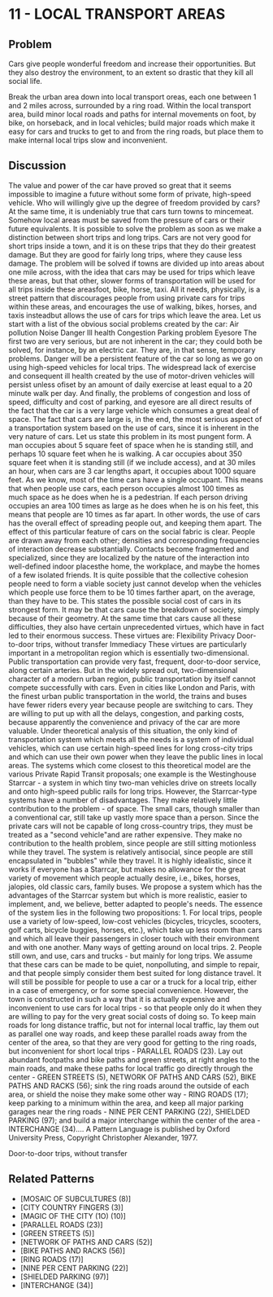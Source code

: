 # 11 - LOCAL TRANSPORT AREAS

## Problem

Cars give people wonderful freedom and increase their opportunities. But they also destroy the environment, to an extent so drastic that they kill all social life.

Break the urban area down into local transport oreas, each one between 1 and 2 miles across, surrounded by a ring road. Within the local transport area, build minor local roads and paths for internal movements on foot, by bike, on horseback, and in local vehicles; build major roads which make it easy for cars and trucks to get to and from the ring roads, but place them to make internal local trips slow and inconvenient.

## Discussion

The value and power of the car have proved so great that it seems impossible to imagine a future without some form of private, high-speed vehicle. Who will willingly give up the degree of freedom provided by cars? At the same time, it is undeniably true that cars turn towns to mincemeat. Somehow local areas must be saved from the pressure of cars or their future equivalents. It is possible to solve the problem as soon as we make a distinction between short trips and long trips. Cars are not very good for short trips inside a town, and it is on these trips that they do their greatest damage. But they are good for fairly long trips, where they cause less damage. The problem will be solved if towns are divided up into areas about one mile across, with the idea that cars may be used for trips which leave these areas, but that other, slower forms of transportation will be used for all trips inside these areasfoot, bike, horse, taxi. All it needs, physically, is a street pattern that discourages people from using private cars for trips within these areas, and encourages the use of walking, bikes, horses, and taxis insteadbut allows the use of cars for trips which leave the area. Let us start with a list of the obvious social problems created by the car: Air pollution Noise Danger Ill health Congestion Parking problem Eyesore The first two are very serious, but are not inherent in the car; they could both be solved, for instance, by an electric car. They are, in that sense, temporary problems. Danger will be a persistent feature of the car so long as we go on using high-speed vehicles for local trips. The widespread lack of exercise and consequent ill health created by the use of motor-driven vehicles will persist unless ofiset by an amount of daily exercise at least equal to a 20 minute walk per day. And finally, the problems of congestion and loss of speed, difficulty and cost of parking, and eyesore are all direct results of the fact that the car is a very large vehicle which consumes a great deal of space. The fact that cars are large is, in the end, the most serious aspect of a transportation system based on the use of cars, since it is inherent in the very nature of cars. Let us state this problem in its most pungent form. A man occupies about 5 square feet of space when he is standing still, and perhaps 10 square feet when he is walking. A car occupies about 350 square feet when it is standing still (if we include access), and at 30 miles an hour, when cars are 3 car lengths apart, it occupies about 1000 square feet. As we know, most of the time cars have a single occupant. This means that when people use cars, each person occupies almost 100 times as much space as he does when he is a pedestrian. If each person driving occupies an area 100 times as large as he does when he is on his feet, this means that people are 10 times as far apart. In other words, the use of cars has the overall effect of spreading people out, and keeping them apart. The effect of this particular feature of cars on the social fabric is clear. People are drawn away from each other; densities and corresponding frequencies of interaction decrease substantially. Contacts become fragmented and specialized, since they are localized by the nature of the interaction into well-defined indoor placesthe home, the workplace, and maybe the homes of a few isolated friends. It is quite possible that the collective cohesion people need to form a viable society just cannot develop when the vehicles which people use force them to be 10 times farther apart, on the average, than they have to be. This states the possible social cost of cars in its strongest form. It may be that cars cause the breakdown of society, simply because of their geometry. At the same time that cars cause all these difficulties, they also have certain unprecedented virtues, which have in fact led to their enormous success. These virtues are: Flexibility Privacy Door-to-door trips, without transfer Immediacy These virtues are particularly important in a metropolitan region which is essentially two-dimensional. Public transportation can provide very fast, frequent, door-to-door service, along certain arteries. But in the widely spread out, two-dimensional character of a modern urban region, public transportation by itself cannot compete successfully with cars. Even in cities like London and Paris, with the finest urban public transportation in the world, the trains and buses have fewer riders every year because people are switching to cars. They are willing to put up with all the delays, congestion, and parking costs, because apparently the convenience and privacy of the car are more valuable. Under theoretical analysis of this situation, the only kind of transportation system which meets all the needs is a system of individual vehicles, which can use certain high-speed lines for long cross-city trips and which can use their own power when they leave the public lines in local areas. The systems which come closest to this theoretical model are the various Private Rapid Transit proposals; one example is the Westinghouse Starrcar - a system in which tiny two-man vehicles drive on streets locally and onto high-speed public rails for long trips. However, the Starrcar-type systems have a number of disadvantages. They make relatively little contribution to the problem - of space. The small cars, though smaller than a conventional car, still take up vastly more space than a person. Since the private cars will not be capable of long cross-country trips, they must be treated as a "second vehicle"and are rather expensive. They make no contribution to the health problem, since people are still sitting motionless while they travel. The system is relatively antisocial, since people are still encapsulated in "bubbles" while they travel. It is highly idealistic, since it works if everyone has a Starrcar, but makes no allowance for the great variety of movement which people actually desire, i.e., bikes, horses, jalopies, old classic cars, family buses. We propose a system which has the advantages of the Starrcar system but which is more realistic, easier to implement, and, we believe, better adapted to people's needs. The essence of the system lies in the following two propositions: 1. For local trips, people use a variety of low-speed, low-cost vehicles (bicycles, tricycles, scooters, golf carts, bicycle buggies, horses, etc.), which take up less room than cars and which all leave their passengers in closer touch with their environment and with one another. Many ways of getting around on local trips. 2. People still own, and use, cars and trucks - but mainly for long trips. We assume that these cars can be made to be quiet, nonpolluting, and simple to repair, and that people simply consider them best suited for long distance travel. It will still be possible for people to use a car or a truck for a local trip, either in a case of emergency, or for some special convenience. However, the town is constructed in such a way that it is actually expensive and inconvenient to use cars for local trips - so that people only do it when they are willing to pay for the very great social costs of doing so. To keep main roads for long distance traffic, but not for internal local traffic, lay them out as parallel one way roads, and keep these parallel roads away from the center of the area, so that they are very good for getting to the ring roads, but inconvenient for short local trips - PARALLEL ROADS (23). Lay out abundant footpaths and bike paths and green streets, at right angles to the main roads, and make these paths for local traffic go directly through the center - GREEN STREETS (5), NETWORK OF PATHS AND CARS (52), BIKE PATHS AND RACKS (56); sink the ring roads around the outside of each area, or shield the noise they make some other way - RING ROADS (17); keep parking to a minimum within the area, and keep all major parking garages near the ring roads - NINE PER CENT PARKING (22), SHIELDED PARKING (97); and build a major interchange within the center of the area - INTERCHANGE (34).... A Pattern Language is published by Oxford University Press, Copyright Christopher Alexander, 1977.

Door-to-door trips, without transfer

## Related Patterns

- [MOSAlC OF SUBCULTURES (8)]
- [CITY COUNTRY FINGERS (3)]
- [MAGIC OF THE CITY (1O) (10)]
- [PARALLEL ROADS (23)]
- [GREEN STREETS (5)]
- [NETWORK OF PATHS AND CARS (52)]
- [BIKE PATHS AND RACKS (56)]
- [RING ROADS (17)]
- [NINE PER CENT PARKING (22)]
- [SHIELDED PARKING (97)]
- [INTERCHANGE (34)]
